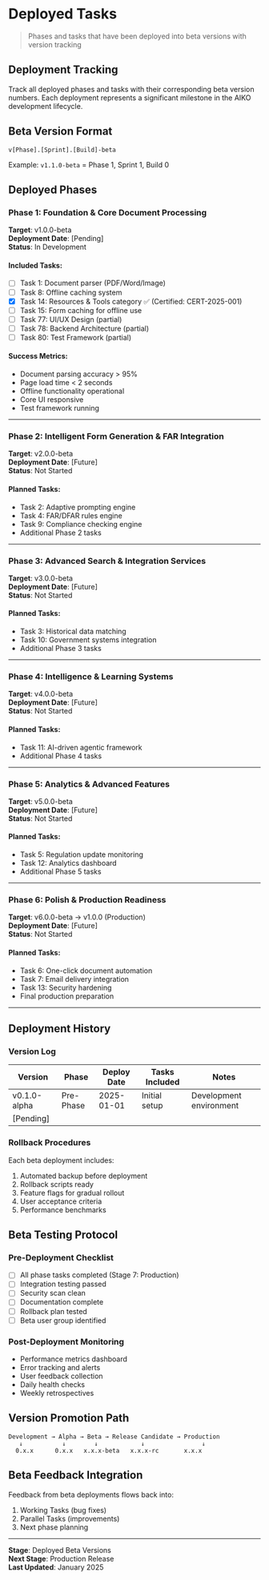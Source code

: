 # Deployed Tasks

> Phases and tasks that have been deployed into beta versions with version tracking

## Deployment Tracking

Track all deployed phases and tasks with their corresponding beta version numbers. Each deployment represents a significant milestone in the AIKO development lifecycle.

## Beta Version Format

`v[Phase].[Sprint].[Build]-beta`

Example: `v1.1.0-beta` = Phase 1, Sprint 1, Build 0

## Deployed Phases

### Phase 1: Foundation & Core Document Processing
**Target**: v1.0.0-beta  
**Deployment Date**: [Pending]  
**Status**: In Development

#### Included Tasks:
- [ ] Task 1: Document parser (PDF/Word/Image)
- [ ] Task 8: Offline caching system
- [x] Task 14: Resources & Tools category ✅ (Certified: CERT-2025-001)
- [ ] Task 15: Form caching for offline use
- [ ] Task 77: UI/UX Design (partial)
- [ ] Task 78: Backend Architecture (partial)
- [ ] Task 80: Test Framework (partial)

#### Success Metrics:
- Document parsing accuracy > 95%
- Page load time < 2 seconds
- Offline functionality operational
- Core UI responsive
- Test framework running

---

### Phase 2: Intelligent Form Generation & FAR Integration
**Target**: v2.0.0-beta  
**Deployment Date**: [Future]  
**Status**: Not Started

#### Planned Tasks:
- Task 2: Adaptive prompting engine
- Task 4: FAR/DFAR rules engine
- Task 9: Compliance checking engine
- Additional Phase 2 tasks

---

### Phase 3: Advanced Search & Integration Services
**Target**: v3.0.0-beta  
**Deployment Date**: [Future]  
**Status**: Not Started

#### Planned Tasks:
- Task 3: Historical data matching
- Task 10: Government systems integration
- Additional Phase 3 tasks

---

### Phase 4: Intelligence & Learning Systems
**Target**: v4.0.0-beta  
**Deployment Date**: [Future]  
**Status**: Not Started

#### Planned Tasks:
- Task 11: AI-driven agentic framework
- Additional Phase 4 tasks

---

### Phase 5: Analytics & Advanced Features
**Target**: v5.0.0-beta  
**Deployment Date**: [Future]  
**Status**: Not Started

#### Planned Tasks:
- Task 5: Regulation update monitoring
- Task 12: Analytics dashboard
- Additional Phase 5 tasks

---

### Phase 6: Polish & Production Readiness
**Target**: v6.0.0-beta → v1.0.0 (Production)  
**Deployment Date**: [Future]  
**Status**: Not Started

#### Planned Tasks:
- Task 6: One-click document automation
- Task 7: Email delivery integration
- Task 13: Security hardening
- Final production preparation

---

## Deployment History

### Version Log

| Version | Phase | Deploy Date | Tasks Included | Notes |
|---------|-------|-------------|----------------|-------|
| v0.1.0-alpha | Pre-Phase | 2025-01-01 | Initial setup | Development environment |
| [Pending] | | | | |

### Rollback Procedures

Each beta deployment includes:
1. Automated backup before deployment
2. Rollback scripts ready
3. Feature flags for gradual rollout
4. User acceptance criteria
5. Performance benchmarks

## Beta Testing Protocol

### Pre-Deployment Checklist
- [ ] All phase tasks completed (Stage 7: Production)
- [ ] Integration testing passed
- [ ] Security scan clean
- [ ] Documentation complete
- [ ] Rollback plan tested
- [ ] Beta user group identified

### Post-Deployment Monitoring
- Performance metrics dashboard
- Error tracking and alerts
- User feedback collection
- Daily health checks
- Weekly retrospectives

## Version Promotion Path

```
Development → Alpha → Beta → Release Candidate → Production
   ↓           ↓        ↓            ↓                ↓
  0.x.x      0.x.x   x.x.x-beta   x.x.x-rc       x.x.x
```

## Beta Feedback Integration

Feedback from beta deployments flows back into:
1. Working Tasks (bug fixes)
2. Parallel Tasks (improvements)
3. Next phase planning

---

**Stage**: Deployed Beta Versions  
**Next Stage**: Production Release  
**Last Updated**: January 2025